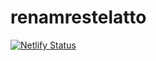 # renamrestelatto

[![Netlify Status](https://api.netlify.com/api/v1/badges/ede29832-92af-4fb6-a963-074bb0f3cf5f/deploy-status)](https://app.netlify.com/sites/renamrestelatto/deploys)
